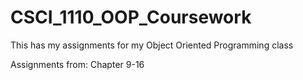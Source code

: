 # CSCI_1110_OOP_Coursework

This has my assignments for my Object Oriented Programming class

Assignments from: Chapter 9-16
